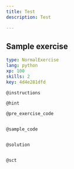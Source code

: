 ```yaml
---
title: Test
description: Test

---
```

## Sample exercise

```yaml
type: NormalExercise
lang: python
xp: 100
skills: 2
key: 4d4e281dfd
```


`@instructions`

`@hint`

`@pre_exercise_code`
```{python}

```

`@sample_code`
```{python}

```

`@solution`
```{python}

```

`@sct`
```{python}

```
